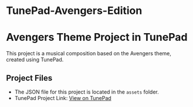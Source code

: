 # TunePad-Avengers-Edition
# Avengers Theme Project in TunePad
This project is a musical composition based on the Avengers theme, created using TunePad.

## Project Files
- The JSON file for this project is located in the `assets` folder.
- TunePad Project Link: [View on TunePad]()




